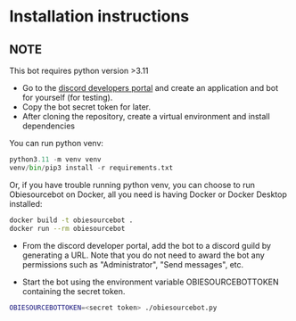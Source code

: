 # Installation instructions

## NOTE
This bot requires python version >3.11

- Go to the [discord developers portal](https://discord.com/developers/applications) and create an application and bot for yourself (for testing).
- Copy the bot secret token for later.
- After cloning the repository, create a virtual environment and install dependencies

You can run python venv:

```python
python3.11 -m venv venv
venv/bin/pip3 install -r requirements.txt
```

Or, if you have trouble running python venv, you can choose to run Obiesourcebot on Docker, all you need is having Docker or Docker Desktop installed:

```bash
docker build -t obiesourcebot .
docker run --rm obiesourcebot
```

- From the discord developer portal, add the bot to a discord guild by generating a URL. Note that you do not need to award the bot any permissions such as "Administrator", "Send messages", etc.

- Start the bot using the environment variable OBIESOURCEBOTTOKEN containing the secret token.

```bash
OBIESOURCEBOTTOKEN=<secret token> ./obiesourcebot.py
```
